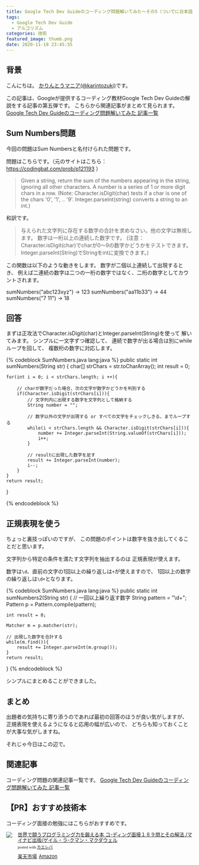 ```yaml
---
title: Google Tech Dev Guideのコーディング問題解いてみた〜その5（ついでに日本語訳も）
tags:
  - Google Tech Dev Guide
  - アルゴリズム
categories: 技術
featured_image: thumb.png
date: 2020-11-18 23:45:55
---
```



## 背景
こんにちは。 [かりんとうマニア(@karintozuki)](https://twitter.com/karintozuki)です。  

この記事は、Googleが提供するコーディング教材Google Tech Dev Guideの解説をする記事の第五弾です。
こちらから関連記事がまとめて見られます。
[Google Tech Dev Guideのコーディング問題解いてみた 記事一覧](/tags/Google-Tech-Dev-Guide/)

## Sum Numbers問題
今回の問題はSum Numbersと名付けられた問題です。
<!-- more -->
問題はこちらです。（元のサイトはこちら：https://codingbat.com/prob/p121193 ）

> Given a string, return the sum of the numbers appearing in the string, ignoring all other characters.
> A number is a series of 1 or more digit chars in a row. 
> (Note: Character.isDigit(char) tests if a char is one of the chars '0', '1', .. '9'. Integer.parseInt(string) converts a string to an int.)

和訳です。
> 与えられた文字列に存在する数字の合計を求めなさい。他の文字は無視します。
> 数字は一桁以上の連続した数字です。
> (注意：Character.isDigit(char)でcharが0～9の数字かどうかをテストできます。Integer.parseInt(String)でStringをintに変換できます。)

この関数は以下のような動きをします。
数字が二個以上連続して出現するとき、
例えば二連続の数字は二つの一桁の数字ではなく、二桁の数字としてカウントされます。

sumNumbers("abc123xyz") → 123
sumNumbers("aa11b33") → 44
sumNumbers("7 11") → 18


## 回答
まずは正攻法でCharacter.isDigit(char)とInteger.parseInt(String)を使って
解いてみます。
シンプルに一文字ずつ確認して、
連続で数字が出る場合は別にwhileループを回して、
複数桁の数字に対応します。

{% codeblock SumNumbers.java lang:java %}
public static int sumNumbers(String str) {
    char[] strChars = str.toCharArray();
    int result = 0;


    for(int i = 0; i < strChars.length; i ++){

        // charが数字だった場合、次の文字が数字かどうかを判別する
        if(Character.isDigit(strChars[i])){
            // 文字列内に出現する数字を文字列として格納する
            String number = "";
            
            // 数字以外の文字が出現する or すべての文字をチェックしきる、までループする
            while(i < strChars.length && Character.isDigit(strChars[i])){
                number += Integer.parseInt(String.valueOf(strChars[i]));
                i++;
            }

            // resultに出現した数字を足す
            result += Integer.parseInt(number);
            i--;
        }
    }
    return result;
}

{% endcodeblock %}


## 正規表現を使う
ちょっと裏技っぽいのですが、
この問題のポイントは数字を抜き出してくることだと思います。

文字列から特定の条件を満たす文字列を抽出するのは
正規表現が使えます。

数字は`\d`、直前の文字の1回以上の繰り返しは`+`が使えますので、
1回以上の数字の繰り返しは`\d+`となります。

{% codeblock SumNumbers.java lang:java %}
public static int sumNumbers2(String str) {
    // 一回以上繰り返す数字
    String pattern = "\\d+";
    Pattern p = Pattern.compile(pattern);

    int result = 0;

    Matcher m = p.matcher(str);

    // 出現した数字を合計する
    while(m.find()){
        result += Integer.parseInt(m.group());
    }
    return result;
}
{% endcodeblock %}

シンプルにまとめることができました。

## まとめ
出題者の気持ちに寄り添うのであれば最初の回答のほうが良い気がしますが、
正規表現を使えるようになると応用の幅が広いので、
どちらも知っておくことが大事な気がしますね。

それじゃ今日はこの辺で。

## 関連記事
コーディング問題の関連記事一覧です。
[Google Tech Dev Guideのコーディング問題解いてみた 記事一覧](/tags/Google-Tech-Dev-Guide/)

## 【PR】おすすめ技術本
コーディング面接の勉強にはこちらがおすすめです。
<div class="kaerebalink-box" style="text-align:left;padding-bottom:20px;font-size:small;zoom: 1;overflow: hidden;"><div class="kaerebalink-image" style="float:left;margin:0 15px 10px 0;"><a href="https://rpx.a8.net/svt/ejp?a8mat=3BK2F7+C8KSFM+2HOM+BWGDT&rakuten=y&a8ejpredirect=https%3A%2F%2Fhb.afl.rakuten.co.jp%2Fhgc%2Fg00q0724.2bo11c45.g00q0724.2bo12179%2Fa20081060992_3BK2F7_C8KSFM_2HOM_BWGDT%3Fpc%3Dhttps%253A%252F%252Fitem.rakuten.co.jp%252Fbook%252F14398407%252F%26m%3Dhttp%253A%252F%252Fm.rakuten.co.jp%252Fbook%252Fi%252F18144152%252F" target="_blank"><img src="https://thumbnail.image.rakuten.co.jp/ran/img/2001/0009/784/839/960/100/20010009784839960100_1.jpg?_ex=320x320" style="border: none;"></a></div><div class="kaerebalink-info" style="line-height:120%;zoom: 1;overflow: hidden;"><div class="kaerebalink-name" style="margin-bottom:10px;line-height:120%"><a href="https://rpx.a8.net/svt/ejp?a8mat=3BK2F7+C8KSFM+2HOM+BWGDT&rakuten=y&a8ejpredirect=https%3A%2F%2Fhb.afl.rakuten.co.jp%2Fhgc%2Fg00q0724.2bo11c45.g00q0724.2bo12179%2Fa20081060992_3BK2F7_C8KSFM_2HOM_BWGDT%3Fpc%3Dhttps%253A%252F%252Fitem.rakuten.co.jp%252Fbook%252F14398407%252F%26m%3Dhttp%253A%252F%252Fm.rakuten.co.jp%252Fbook%252Fi%252F18144152%252F" target="_blank">世界で闘うプログラミング力を鍛える本 コ-ディング面接１８９問とその解法  /マイナビ出版/ゲイル・ラ-クマン・マクダウェル</a><div class="kaerebalink-powered-date" style="font-size:8pt;margin-top:5px;font-family:verdana;line-height:120%">posted with <a href="https://kaereba.com" rel="nofollow" target="_blank">カエレバ</a></div></div><div class="kaerebalink-detail" style="margin-bottom:5px;"></div><div class="kaerebalink-link1" style="margin-top:10px;"><div class="shoplinkrakuten" style="display:inline;margin-right:5px"><a href="https://rpx.a8.net/svt/ejp?a8mat=3BK2F7+C8KSFM+2HOM+BWGDT&rakuten=y&a8ejpredirect=https%3A%2F%2Fhb.afl.rakuten.co.jp%2Fhgc%2Fg00q0724.2bo11c45.g00q0724.2bo12179%2Fa20081060992_3BK2F7_C8KSFM_2HOM_BWGDT%3Fpc%3Dhttps%253A%252F%252Fitem.rakuten.co.jp%252Fbook%252F14398407%252F%26m%3Dhttp%253A%252F%252Fm.rakuten.co.jp%252Fbook%252Fi%252F18144152%252F" target="_blank">楽天市場</a></div><div class="shoplinkamazon" style="display:inline;margin-right:5px"><a href="https://px.a8.net/svt/ejp?a8mat=3BK5JU+7IW90Y+249K+BWGDT&a8ejpredirect=https%3A%2F%2Fwww.amazon.co.jp%2Fdp%2FB071GN3JN2%2F%3Ftag%3Da8-affi-307152-22" target="_blank">Amazon</a></div></div></div><div class="booklink-footer" style="clear: left"></div></div>